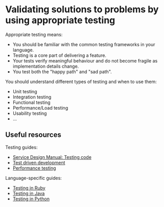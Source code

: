# Validating solutions to problems by using appropriate testing

Appropriate testing means:

- You should be familiar with the common testing frameworks in your language.
- Testing is a core part of delivering a feature.
- Your tests verify meaningful behaviour and do not become fragile as implementation details change.
- You test both the "happy path" and "sad path".

You should understand different types of testing and when to use them:

- Unit testing
- Integration testing
- Functional testing
- Performance/Load testing
- Usability testing
- ...

## Useful resources

Testing guides:

- [Service Design Manual: Testing code](https://www.gov.uk/service-manual/making-software/code-testing.html)
- [Test driven development](/guides/tdd.md)
- [Performance testing](/guides/ruby.md)

Language-specific guides:

- [Testing in Ruby](/guides/rails.md)
- [Testing in Java](/guides/drop-wizard.md)
- [Testing in Python](/guides/python.md)
